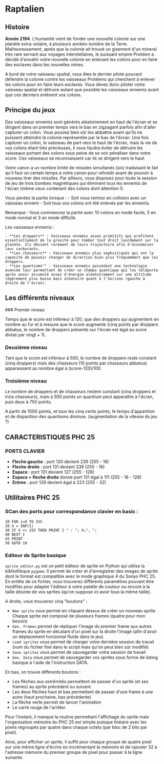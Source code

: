 # Raptalien

## Histoire

**Année 2194**. L'humanité vient de fonder une nouvelle colonie sur une planète extra-solaire, à plusieurs années-lumière de la Terre.
Malheureusement, après que la colonie ait trouvé un gisement d'un minerai très rare servant aux voyages interstellaires, le puissant 
empire Protéien a décidé d'envahir votre nouvelle colonie en enlevant les colons pour en faire des esclaves dans les nouvelles mines.

A bord de votre vaisseau spatial, vous êtes le dernier pilote pouvant défendre la colonie contre les vaisseaux Protéiens qui cherchent
à enlever les colons pour en faire leurs esclaves. Vous devez donc piloter votre vaisseau spatial et détruire autant que possible les vaisseaux ennemis
avant que ces derniers enlèvent vos colons. 

## Principe du jeux

Des vaisseaux ennemis sont générés aléatoirement en haut de l'écran et se dirigent dans un premier temps vers le bas en zigzagant parfois afin d'aller capturer un colon. Vous pouvez bien sûr les abbattre avant qu'ils ne puissent atteindre la colonie représentée par le bas de l'écran. Une fois capturer un colon, le vaisseau de part vers le haut de l'écran, mais la vie de vos colons étant très précieuses, il vous faudra éviter de détruire les vaisseaux portant des colons sous peine de se voir pénaliser dans votre score. Ces vaisseaux se reconnaissent car ils se dirigent vers le haut.

Votre canon a un nombre limité de missiles simultanés (six) traduisant le fait qu'il faut un certain temps à votre canon pour refroidir avant de pouvoir à nouveau tirer des missiles. Par ailleurs, vous disposez pour toute la session de jeu de trois bombes magnétiques qui éliminent tous les ennemis de l'écran (même ceux contenant des colons dont attention !).

Vous perdez la partie lorsque :
    - Soit vous rentrez en collision avec un vaisseau ennemi
    - Soit tous vos colons ont été enlevés par les ennemis.

Remarque : Vous commencez la partie avec 10 colons en mode facile, 5 en mode normal et 3 en mode difficile.

Les vaisseaux ennemis :

    - **Les droppers** : Vaisseaux ennemis assez primitifs qui profitent essentiellement de la gravité pour tomber tout droit lourdement sur la planète. Ils dévient rarement de leurs trajectoire afin d'économiser leur carburants.
    - **Les chasseurs** : Vaisseaux ennemis plus sophistiqués qui ont la capacité de pouvoir changer de direction bien plus fréquemment que les droppers.
    - **Les quantiums"" : Vaisseaux ennemis possédant une technologie avancée leur permettant de créer un champs quantique qui les téléporte après avoir accumulé assez d'énergie aléatoirement sur une altitude légèrement plus basse mais aléatoire quant à l'horizon (gauche à droite de l'écran).
    
## Les différents niveaux

### Premier niveau

Temps que le score est inférieur à 120, que des droppers qui augmentent en nombre au fur et à mesure que le score augmente (cinq points par droppers abbatus, le nombre de droppers présents sur l'écran est égal au score divisé par vingt + 1).

### Deuxième niveau

Tant que le score est inférieur à 500, le nombre de droppers reste constant (cinq droppers) mais des chasseurs (10 points par chasseurs abbatus) apparaissent au nombre égal à (score-120)/100.

### Troisième niveau

Le nombre de droppers et de chasseurs restent constant (cinq droppers et trois chasseurs), mais à 500 points un quantium peut apparaître à l'écran, puis deux à 750 points.

A partir de 1000 points, et tous les cinq cents points, le temps d'apparition et de disparition des quantiums diminue. (augmentation de la vitesse du jeu ?)


## CARACTERISTIQUES PHC 25

### PORTS CLAVIER

- **Fleche gauche** : port 130 devient 239 (255 - 16)
- **Fleche droite** : port 131 devient 239 (255 - 16)
- **Espace**        : port 131 devient 127 (255 - 128)
- **Espace + fleche droite** donne port 131 égal à 111 (255 - 16 - 128)
- **Entree** : port 129 devient égal à 223 (255 - 32)


## Utilitaires PHC 25

### SCan des ports pour correspondance clavier en basic :

```basic
10 FOR i=0 TO 255
20 X = INP(I)
30 IF X <> 255 THEN PRINT I " : "; X;", ";
40 NEXT I
45 PRINT
50 GOTO 10
```

### Editeur de Sprite basique

```sprite_editor.py``` est un petit éditeur de sprite en Python qui utilise la bibliothèque `pygame`. Il permet de créer et d'enregistrer des images de sprite
dont le format est compatible avec le mode graphique 4 du Sonyo PHC 25. En entête de ce fichier, vous trouverez différents paramètres pouvant être modifiés 
pour adapter l'éditeur à votre palette de couleur ou encore à la taille désirée de vos sprites (qu'on suppose ici avoir tous la même taille).

A droite, vous trouverez cinq "boutons" :

- `New sprite` vous permet en cliquant dessus de créer un nouveau sprite. Chaque sprite est composé de plusieurs frames (quatre pour mon besoin)
- `Gen. Frames` permet de répliquer l'image du premier frame aux autres frames du sprite en décalant d'un pixel sur la droite l'image (afin d'avoir un déplacement horizontal fluide dans le jeu).
- `Load sprites` vous permet de charger votre dernière session de travail (nom du fichier fixé dans le script mais qu'on peut bien sûr modifié)
- `Save sprites` vous permet de sauvegarder votre session de travail
- `Gen. Data` vous permet de sauvegarder vos sprites sous forme de listing basique à l'aide de l'instruction DATA. 

En bas, on trouve différents boutons :
   - Les flèches aux extrémités permettent de passer d'un sprite (et ses frames) au sprite précédent ou suivant.
   - Les deux flèches haut et bas permettent de passer d'une frame à une autre (haut prochaine, bas précédente)
   - La flèche verte permet de lancer l'animation
   - Le carré rouge de l'arrêter.


Pour l'instant, il manque la routine permettant l'affichage du sprite mais l'organisation mémoire du PHC 25 est simple puisque linéaire avec les pixels regroupés par quatre dans chaque octets (par bloc de 2 bits par pixel).

Ainsi, pour afficher un sprite, il suffit pour chaque groupe de quatre pixel sur une même ligne d'écrire en incrémentant la mémoire et de rajouter 32 à l'adresse mémoire du premier groupe de pixel pour passer à la ligne suivante.
